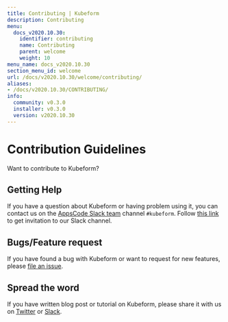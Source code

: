 ```yaml
---
title: Contributing | Kubeform
description: Contributing
menu:
  docs_v2020.10.30:
    identifier: contributing
    name: Contributing
    parent: welcome
    weight: 10
menu_name: docs_v2020.10.30
section_menu_id: welcome
url: /docs/v2020.10.30/welcome/contributing/
aliases:
- /docs/v2020.10.30/CONTRIBUTING/
info:
  community: v0.3.0
  installer: v0.3.0
  version: v2020.10.30
---
```


# Contribution Guidelines

Want to contribute to Kubeform?

## Getting Help

If you have a question about Kubeform or having problem using it, you can contact us on the [AppsCode Slack team](https://appscode.slack.com/messages/C8NCX6N23/details/) channel `#kubeform`. Follow [this link](https://slack.appscode.com) to get invitation to our Slack channel.

## Bugs/Feature request

If you have found a bug with Kubeform or want to request for new features, please [file an issue](https://github.com/kubeform/project/issues/new).

## Spread the word

If you have written blog post or tutorial on Kubeform, please share it with us on [Twitter](https://twitter.com/AppsCodeHQ) or [Slack](https://slack.appscode.com).
